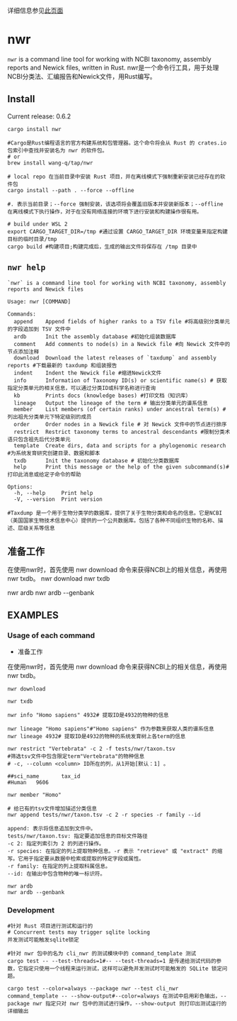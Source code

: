 详细信息参见[此页面](https://github.com/wang-q/nwr) 
# nwr

`nwr` is a command line tool for working with NCBI taxonomy, assembly reports and Newick files, written in Rust.
nwr是一个命令行工具，用于处理NCBI分类法、汇编报告和Newick文件，用Rust编写。

## Install

Current release: 0.6.2

```shell
cargo install nwr

#Cargo是Rust编程语言的官方构建系统和包管理器。这个命令将会从 Rust 的 crates.io 包索引中查找并安装名为 nwr 的软件包。
# or
brew install wang-q/tap/nwr

# local repo 在当前目录中安装 Rust 项目，并在离线模式下强制重新安装已经存在的软件包
cargo install --path . --force --offline

#. 表示当前目录；--force 强制安装，该选项将会覆盖旧版本并安装新版本；--offline 在离线模式下执行操作，对于在没有网络连接的环境下进行安装和构建操作很有用。

# build under WSL 2
export CARGO_TARGET_DIR=/tmp #通过设置 CARGO_TARGET_DIR 环境变量来指定构建目标的临时目录/tmp
cargo build #构建项目;构建完成后，生成的输出文件将保存在 /tmp 目录中

```

## `nwr help`

```text
`nwr` is a command line tool for working with NCBI taxonomy, assembly reports and Newick files

Usage: nwr [COMMAND]

Commands:
  append    Append fields of higher ranks to a TSV file #将高级别分类单元的字段追加到 TSV 文件中
  ardb      Init the assembly database #初始化组装数据库
  comment   Add comments to node(s) in a Newick file #向 Newick 文件中的节点添加注释
  download  Download the latest releases of `taxdump` and assembly reports #下载最新的 taxdump 和组装报告
  indent    Indent the Newick file #缩进Newick文件
  info      Information of Taxonomy ID(s) or scientific name(s) # 获取指定分类单元的相关信息，可以通过分类ID或科学名称进行查询
  kb        Prints docs (knowledge bases) #打印文档（知识库）
  lineage   Output the lineage of the term # 输出分类单元的谱系信息
  member    List members (of certain ranks) under ancestral term(s) #列出祖先分类单元下特定级别的成员
  order     Order nodes in a Newick file # 对 Newick 文件中的节点进行排序
  restrict  Restrict taxonomy terms to ancestral descendants #限制分类术语只包含祖先后代分类单元
  template  Create dirs, data and scripts for a phylogenomic research #为系统发育研究创建目录、数据和脚本
  txdb      Init the taxonomy database # 初始化分类数据库
  help      Print this message or the help of the given subcommand(s)#打印此消息或给定子命令的帮助

Options:
  -h, --help     Print help
  -V, --version  Print version

#Taxdump 是一个用于生物分类学的数据库，提供了关于生物分类和命名的信息。它是NCBI（美国国家生物技术信息中心）提供的一个公共数据库。包括了各种不同组织生物的名称、描述、层级关系等信息
```
## 准备工作
在使用nwr时，首先使用 nwr download 命令来获得NCBI上的相关信息，再使用nwr txdb。
nwr download
nwr txdb

nwr ardb
nwr ardb --genbank

## EXAMPLES

### Usage of each command


- 准备工作

在使用nwr时，首先使用 nwr download 命令来获得NCBI上的相关信息，再使用nwr txdb。
```shell
nwr download

nwr txdb

nwr info "Homo sapiens" 4932# 提取ID是4932的物种的信息

nwr lineage "Homo sapiens"#"Homo sapiens" 作为参数来获取人类的谱系信息
nwr lineage 4932# 提取ID是4932的物种的系统发育树上各term的信息

nwr restrict "Vertebrata" -c 2 -f tests/nwr/taxon.tsv
#筛选tsv文件中包含限定term"Vertebrata"的物种信息
# -c, --column <column> ID所在的列，从1开始[默认：1] 。

##sci_name       tax_id
#Human   9606

nwr member "Homo"

# 给已有的tsv文件增加描述分类信息
nwr append tests/nwr/taxon.tsv -c 2 -r species -r family --id

append: 表示将信息追加到文件中。
tests/nwr/taxon.tsv: 指定要追加信息的目标文件路径
-c 2: 指定列索引为 2 的列进行操作。
-r species: 在指定的列上提取物种信息。-r 表示 "retrieve" 或 "extract" 的缩写。它用于指定要从数据中检索或提取的特定字段或属性。
-r family: 在指定的列上提取科属信息。
--id: 在输出中包含物种的唯一标识符。

nwr ardb
nwr ardb --genbank

```

### Development

```shell
#针对 Rust 项目进行测试和运行的
# Concurrent tests may trigger sqlite locking
并发测试可能触发sqlite锁定

#针对 nwr 包中的名为 cli_nwr 的测试模块中的 command_template 测试
cargo test -- --test-threads=1#-- --test-threads=1 是传递给测试代码的参数，它指定只使用一个线程来运行测试，这样可以避免并发测试时可能触发的 SQLite 锁定问题。

cargo test --color=always --package nwr --test cli_nwr command_template -- --show-output#--color=always 在测试中启用彩色输出，--package nwr 指定只对 nwr 包中的测试进行操作，--show-output 则打印出测试运行的详细输出

